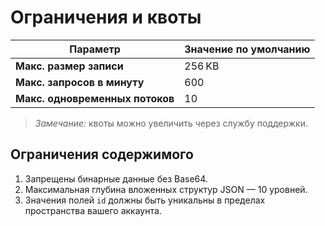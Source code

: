 # Ограничения и квоты

| Параметр                       | Значение по умолчанию |
|--------------------------------|-----------------------|
| **Макс. размер записи**        | 256 KB                |
| **Макс. запросов в минуту**    | 600                   |
| **Макс. одновременных потоков**| 10                    |

> *Замечание:* квоты можно увеличить через службу поддержки.

## Ограничения содержимого
1. Запрещены бинарные данные без Base64.
2. Максимальная глубина вложенных структур JSON — 10 уровней.
3. Значения полей `id` должны быть уникальны в пределах пространства
   вашего аккаунта.
